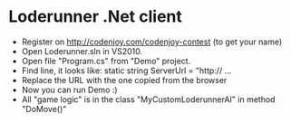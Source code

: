 Loderunner .Net client
=========

- Register on http://codenjoy.com/codenjoy-contest (to get your name)
- Open Loderunner.sln in VS2010.
- Open file "Program.cs" from "Demo" project.
- Find line, it looks like:
       static string ServerUrl = "http:// ...
- Replace the URL with the one copied from the browser
- Now you can run Demo :)
- All "game logic" is in the class "MyCustomLoderunnerAI" in method "DoMove()"

